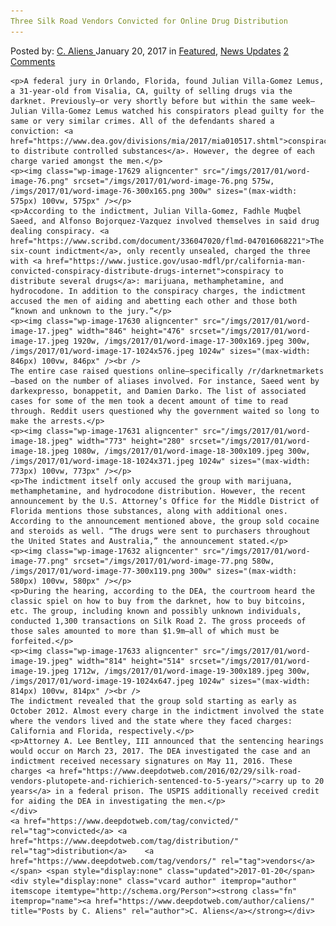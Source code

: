 ```yaml
---
Three Silk Road Vendors Convicted for Online Drug Distribution
---
```

<article class="post-listing post-17621 post type-post status-publish format-standard has-post-thumbnail hentry  tag-convicted tag-distribution tag-vendors">
    <div class="post-inner">
        <span>Posted by: <a href="https://www.deepdotweb.com/author/caliens/" title="">C. Aliens </a></span>
    <span>January 20, 2017</span>
    <span>in <a href="https://www.deepdotweb.com/category/deepdot-news/" rel="category tag">Featured</a>, <a href="https://www.deepdotweb.com/category/news-updates/" rel="category tag">News Updates</a></span>
    <span><a href="https://www.deepdotweb.com/2017/01/20/three-silk-road-vendors-convicted-for-online-drug-distribution/#comments">2 Comments</a></span>
    </p>
    <div class="clear"></div>
    
    <p>A federal jury in Orlando, Florida, found Julian Villa-Gomez Lemus, a 31-year-old from Visalia, CA, guilty of selling drugs via the darknet. Previously—or very shortly before but within the same week—Julian Villa-Gomez Lemus watched his conspirators plead guilty for the same or very similar crimes. All of the defendants shared a conviction: <a href="https://www.dea.gov/divisions/mia/2017/mia010517.shtml">conspiracy to distribute controlled substances</a>. However, the degree of each charge varied amongst the men.</p>
    <p><img class="wp-image-17629 aligncenter" src="/imgs/2017/01/word-image-76.png" srcset="/imgs/2017/01/word-image-76.png 575w, /imgs/2017/01/word-image-76-300x165.png 300w" sizes="(max-width: 575px) 100vw, 575px" /></p>
    <p>According to the indictment, Julian Villa-Gomez, Fadhle Muqbel Saeed, and Alfonso Bojorquez-Vazquez involved themselves in said drug dealing conspiracy. <a href="https://www.scribd.com/document/336047020/flmd-047016068221">The six-count indictment</a>, only recently unsealed, charged the three with <a href="https://www.justice.gov/usao-mdfl/pr/california-man-convicted-conspiracy-distribute-drugs-internet">conspiracy to distribute several drugs</a>: marijuana, methamphetamine, and hydrocodone. In addition to the conspiracy charges, the indictment accused the men of aiding and abetting each other and those both “known and unknown to the jury.”</p>
    <p><img class="wp-image-17630 aligncenter" src="/imgs/2017/01/word-image-17.jpeg" width="846" height="476" srcset="/imgs/2017/01/word-image-17.jpeg 1920w, /imgs/2017/01/word-image-17-300x169.jpeg 300w, /imgs/2017/01/word-image-17-1024x576.jpeg 1024w" sizes="(max-width: 846px) 100vw, 846px" /><br />
    The entire case raised questions online—specifically /r/darknetmarkets—based on the number of aliases involved. For instance, Saeed went by darkexpresso, bonappetit, and Damien Darko. The list of associated cases for some of the men took a decent amount of time to read through. Reddit users questioned why the government waited so long to make the arrests.</p>
    <p><img class="wp-image-17631 aligncenter" src="/imgs/2017/01/word-image-18.jpeg" width="773" height="280" srcset="/imgs/2017/01/word-image-18.jpeg 1080w, /imgs/2017/01/word-image-18-300x109.jpeg 300w, /imgs/2017/01/word-image-18-1024x371.jpeg 1024w" sizes="(max-width: 773px) 100vw, 773px" /></p>
    <p>The indictment itself only accused the group with marijuana, methamphetamine, and hydrocodone distribution. However, the recent announcement by the U.S. Attorney’s Office for the Middle District of Florida mentions those substances, along with additional ones. According to the announcement mentioned above, the group sold cocaine and steroids as well. “The drugs were sent to purchasers throughout the United States and Australia,” the announcement stated.</p>
    <p><img class="wp-image-17632 aligncenter" src="/imgs/2017/01/word-image-77.png" srcset="/imgs/2017/01/word-image-77.png 580w, /imgs/2017/01/word-image-77-300x119.png 300w" sizes="(max-width: 580px) 100vw, 580px" /></p>
    <p>During the hearing, according to the DEA, the courtroom heard the classic spiel on how to buy from the darknet, how to buy bitcoins, etc. The group, including known and possibly unknown individuals, conducted 1,300 transactions on Silk Road 2. The gross proceeds of those sales amounted to more than $1.9m—all of which must be forfeited.</p>
    <p><img class="wp-image-17633 aligncenter" src="/imgs/2017/01/word-image-19.jpeg" width="814" height="514" srcset="/imgs/2017/01/word-image-19.jpeg 1712w, /imgs/2017/01/word-image-19-300x189.jpeg 300w, /imgs/2017/01/word-image-19-1024x647.jpeg 1024w" sizes="(max-width: 814px) 100vw, 814px" /><br />
    The indictment revealed that the group sold starting as early as October 2012. Almost every charge in the indictment involved the state where the vendors lived and the state where they faced charges: California and Florida, respectively.</p>
    <p>Attorney A. Lee Bentley, III announced that the sentencing hearings would occur on March 23, 2017. The DEA investigated the case and an indictment received necessary signatures on May 11, 2016. These charges <a href="https://www.deepdotweb.com/2016/02/29/silk-road-vendors-plutopete-and-richierich-sentenced-to-5-years/">carry up to 20 years</a> in a federal prison. The USPIS additionally received credit for aiding the DEA in investigating the men.</p>
    </div>
    <a href="https://www.deepdotweb.com/tag/convicted/" rel="tag">convicted</a> <a href="https://www.deepdotweb.com/tag/distribution/" rel="tag">distribution</a>    <a href="https://www.deepdotweb.com/tag/vendors/" rel="tag">vendors</a></span> <span style="display:none" class="updated">2017-01-20</span>
    <div style="display:none" class="vcard author" itemprop="author" itemscope itemtype="http://schema.org/Person"><strong class="fn" itemprop="name"><a href="https://www.deepdotweb.com/author/caliens/" title="Posts by C. Aliens" rel="author">C. Aliens</a></strong></div>
    
